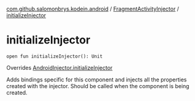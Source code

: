 [com.github.salomonbrys.kodein.android](../index.md) / [FragmentActivityInjector](index.md) / [initializeInjector](.)

# initializeInjector

`open fun initializeInjector(): Unit`

Overrides [AndroidInjector.initializeInjector](../-android-injector/initialize-injector.md)

Adds bindings specific for this component and injects all the properties created with the injector.
Should be called when the component is being created.

